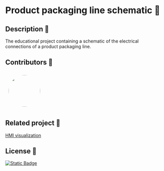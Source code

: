 # Product packaging line schematic 🔌

## Description 📜

The educational project containing a schematic of the electrical connections of a product packaging line.

## Contributors 🤝

<div style="display: flex;">
    <a href="https://github.com/lukaszkusgithub"> 
      <img src="https://avatars.githubusercontent.com/u/36661311?v=4" height="auto" width="100" style="border-radius:50%; margin: 10px"> 
    </a> 
</div>

## Related project 🔗

[HMI visualization](https://github.com/PiotrZb/SCADA-project)

## License 📄

[![Static Badge](https://img.shields.io/badge/License-MIT-green)](LICENSE)

